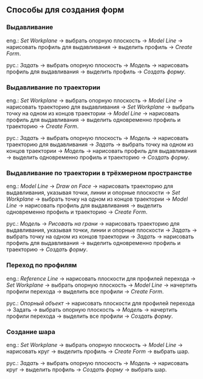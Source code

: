 ## Способы для создания форм

### Выдавливание

eng.: _Set Workplane_ → выбрать опорную плоскость → _Model Line_ → нарисовать профиль для выдавливания → выделить профиль → _Create Form_.

рус.: _Задать_ → выбрать опорную плоскость → _Модель_ → нарисовать профиль для выдавливания → выделить профиль → _Создать форму_.

### Выдавливание по траектории

eng.: _Set Workplane_ → выбрать опорную плоскость → _Model Line_ → нарисовать траекторию для выдавливания → _Set Workplane_ → выбрать точку на одном из концов траектории → _Model Line_ → нарисовать профиль для выдавливания → выделить одновременно профиль и траекторию → _Create Form_.

рус.: _Задать_ → выбрать опорную плоскость → _Модель_ → нарисовать траекторию для выдавливания → _Задать_ → выбрать точку на одном из концов траектории → _Модель_ → нарисовать профиль для выдавливания → выделить одновременно профиль и траекторию → _Создать форму_.

### Выдавливание по траектории в трёхмерном пространстве

eng.: _Model Line_ → _Draw on Face_ → нарисовать траекторию для выдавливания, указывая точки, линии и опорные плоскости → _Set Workplane_ → выбрать точку на одном из концов траектории → _Model Line_ → нарисовать профиль для выдавливания → выделить одновременно профиль и траекторию → _Create Form_.

рус.: _Модель_ → _Рисовать на грани_ → нарисовать траекторию для выдавливания, указывая точки, линии и опорные плоскости → _Задать_ → выбрать точку на одном из концов траектории → _Задать_ → нарисовать профиль для выдавливания → выделить одновременно профиль и траекторию → _Создать форму_.

### Переход по профилям

eng.: _Reference Line_ → нарисовать плоскости для профилей перехода → _Set Workplane_ → выбрать опорную плоскость → _Model Line_ → начертить профили перехода → выделить все профили → _Create Form_.

рус.: _Опорный объект_ → нарисовать плоскости для профилей перехода → Задать → выбрать опорную плоскость → _Модель_ → начертить профили перехода → выделить все профили → _Создать форму_.

### Создание шара

eng.: _Set Workplane_ → выбрать опорную плоскость → _Model Line_ → нарисовать круг → выделить профиль → _Create Form_ → выбрать шар.

рус.: _Задать_ → выбрать опорную плоскость → _Модель_ → нарисовать круг → выделить профиль → _Создать форму_ → выбрать шар.
